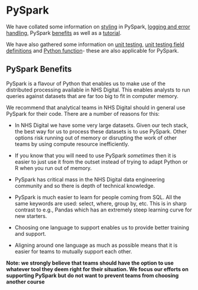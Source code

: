 # PySpark

We have collated some information on [styling][1] in PySpark, [logging and error handling][2], PySpark [benefits](#pyspark-benefits) as well as a [tutorial][3].

We have also gathered some information on [unit testing][4], [unit testing field definitions][5] and [Python function][6]- these are also applicable for PySpark.

## PySpark Benefits

PySpark is a flavour of Python that enables us to make use of the distributed processing available in NHS Digital. This enables analysts to run queries against datasets that are far too big to fit in computer memory.

We recommend that analytical teams in NHS Digital should in general use PySpark for their code. There are a number of reasons for this:

- In NHS Digital we have some very large datasets. Given our tech stack, the best way for us to process these datasets is to use PySpark. Other options risk running out of memory or disrupting the work of other teams by using compute resource inefficiently.

- If you know that you will need to use PySpark _sometimes_ then it is easier to just use it from the outset instead of trying to adapt Python or R when you run out of memory.

- PySpark has critical mass in the NHS Digital data engineering community and so there is depth of technical knowledge.

- PySpark is much easier to learn for people coming from SQL. All the same keywords are used: select, where, group by, etc. This is in sharp contrast to e.g., Pandas which has an extremely steep learning curve for new starters.

- Choosing one language to support enables us to provide better training and support.

- Aligning around one language as much as possible means that it is easier for teams to mutually support each other.

**Note: we strongly believe that teams should have the option to use whatever tool they deem right for their situation. We focus our efforts on supporting PySpark but do not want to prevent teams from choosing another course**

[1]: ./pyspark-style-guide.md
[2]: ./logging-and-error-handling.md
[3]: ./pyspark-tutorial.py
[4]: ../python/unit-testing.md
[5]: ../python/unit-testing-field-definitions.md
[6]: ../python/python-functions.md
